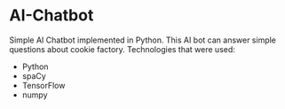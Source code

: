 # AI-Chatbot
Simple AI Chatbot implemented in Python.
This AI bot can answer simple questions about cookie factory.
Technologies that were used:
- Python
- spaCy
- TensorFlow
- numpy

